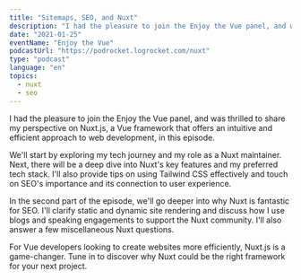```yaml
---
title: "Sitemaps, SEO, and Nuxt"
description: "I had the pleasure to join the Enjoy the Vue panel, and was thrilled to share my perspective on Nuxt.js, a Vue framework that offers an intuitive and efficient approach to web development, in this episode."
date: "2021-01-25"
eventName: "Enjoy the Vue"
podcastUrl: "https://podrocket.logrocket.com/nuxt"
type: "podcast"
language: "en"
topics:
  - nuxt
  - seo
---
```


I had the pleasure to join the Enjoy the Vue panel, and was thrilled to share my perspective on Nuxt.js, a Vue framework that offers an intuitive and efficient approach to web development, in this episode.

We'll start by exploring my tech journey and my role as a Nuxt maintainer. Next, there will be a deep dive into Nuxt's key features and my preferred tech stack. I'll also provide tips on using Tailwind CSS effectively and touch on SEO's importance and its connection to user experience.

In the second part of the episode, we'll go deeper into why Nuxt is fantastic for SEO. I'll clarify static and dynamic site rendering and discuss how I use blogs and speaking engagements to support the Nuxt community. I'll also answer a few miscellaneous Nuxt questions.

For Vue developers looking to create websites more efficiently, Nuxt.js is a game-changer. Tune in to discover why Nuxt could be the right framework for your next project.
